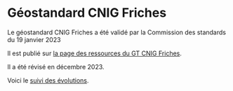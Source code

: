 # Géostandard CNIG Friches

Le géostandard CNIG Friches a été validé par la Commission des standards du 19 janvier 2023

Il est publié sur [la page des ressources du GT CNIG Friches](http://cnig.gouv.fr/ressource-friches-a26047.html).

Il a été révisé en décembre 2023.

Voici le [suivi des évolutions](https://github.com/cnigfr/schema-friches/blob/main/standard/231222_Suivi_evolutions_standard_Friches_v2023-12.pdf). 



